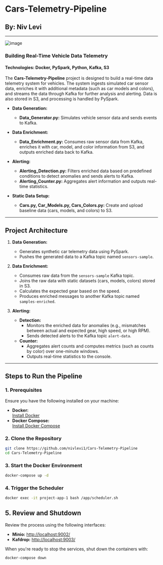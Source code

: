 <!-- 
README for Cars-Telemetry-Pipeline
This document explains the project purpose, architecture, and step-by-step instructions
to run the pipeline. All explanations are included in the code comments.
-->
# Cars-Telemetry-Pipeline
## By: Niv Levi
------
![image](https://github.com/user-attachments/assets/9e397624-74cc-41d5-83da-e77ddc26a377)

<!-- 
Project Title: Cars-Telemetry-Pipeline
Purpose: Build a real-time vehicle telemetry system that simulates car sensor data,
enriches it with metadata (like models and colors), and streams it via Kafka.
Technologies: Docker, PySpark, Python, Kafka, S3.
-->

### Building Real-Time Vehicle Data Telemetry
#### Technologies: Docker, PySpark, Python, Kafka, S3

<!-- 
Overview: 
The project ingests simulated vehicle sensor data, enriches it with static data from S3,
and streams the enriched data to Kafka topics for real-time processing and alerting.
-->

The **Cars-Telemetry-Pipeline** project is designed to build a real-time data telemetry system for vehicles. The system ingests simulated car sensor data, enriches it with additional metadata (such as car models and colors), and streams the data through Kafka for further analysis and alerting. Data is also stored in S3, and processing is handled by PySpark.

<!-- 
Below is a list of the main scripts used in the project:
-->

- **Data Generation:**  
  - **Data_Generator.py:** Simulates vehicle sensor data and sends events to Kafka.
  
- **Data Enrichment:**  
  - **Data_Enrichment.py:** Consumes raw sensor data from Kafka, enriches it with car, model, and color information from S3, and outputs enriched data back to Kafka.
  
- **Alerting:**  
  - **Alerting_Detection.py:** Filters enriched data based on predefined conditions to detect anomalies and sends alerts to Kafka.  
  - **Alerting_Counter.py:** Aggregates alert information and outputs real-time statistics.
  
- **Static Data Setup:**  
  - **Cars.py, Car_Models.py, Cars_Colors.py:** Create and upload baseline data (cars, models, and colors) to S3.

---

## Project Architecture

<!-- 
This section explains how the pipeline is structured:
-->

1. **Data Generation:**  
   - Generates synthetic car telemetry data using PySpark.
   - Pushes the generated data to a Kafka topic named `sensors-sample`.

2. **Data Enrichment:**  
   - Consumes raw data from the `sensors-sample` Kafka topic.
   - Joins the raw data with static datasets (cars, models, colors) stored in S3.
   - Calculates the expected gear based on the speed.
   - Produces enriched messages to another Kafka topic named `samples-enriched`.

3. **Alerting:**  
   - **Detection:**  
     - Monitors the enriched data for anomalies (e.g., mismatches between actual and expected gear, high speed, or high RPM).
     - Sends detected alerts to the Kafka topic `alert-data`.
   - **Counter:**  
     - Aggregates alert counts and computes metrics (such as counts by color) over one-minute windows.
     - Outputs real-time statistics to the console.

---

## Steps to Run the Pipeline

### 1. Prerequisites

<!-- 
Ensure your machine has Docker and Docker Compose installed.
Links provided for installation instructions.
-->

Ensure you have the following installed on your machine:

- **Docker:**  
  [Install Docker](https://docs.docker.com/get-docker/)
- **Docker Compose:**  
  [Install Docker Compose](https://docs.docker.com/compose/install/)

### 2. Clone the Repository

<!-- 
Clone the project from the repository.
-->

```bash
git clone https://github.com/nivlevi1/Cars-Telemetry-Pipeline
cd Cars-Telemetry-Pipeline
```

### 3. Start the Docker Environment

<!-- Start the Docker environment in detached mode. This command starts all necessary services (Kafka, Zookeeper, Minio, and the app container). -->

```bash
docker-compose up -d
```

### 4. Trigger the Scheduler
<!-- After the containers are up, trigger the scheduler. The scheduler (scheduler.sh) triggers the execution flow with a 30-second interval between file executions. -->

```bash
docker exec -it project-app-1 bash /app/scheduler.sh
```

## 5. Review and Shutdown

Review the process using the following interfaces:
- **Minio:** [http://localhost:9002/](http://localhost:9002/)
- **Kafdrop:** [http://localhost:9003/](http://localhost:9003/)

When you're ready to stop the services, shut down the containers with:

```bash
docker-compose down
```
